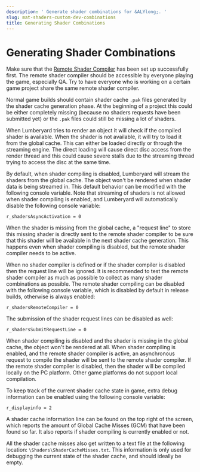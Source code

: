 ```yaml
---
description: ' Generate shader combinations for &ALYlong;. '
slug: mat-shaders-custom-dev-combinations
title: Generating Shader Combinations
---
```

# Generating Shader Combinations<a name="mat-shaders-custom-dev-combinations"></a>

Make sure that the [Remote Shader Compiler](mat-shaders-custom-dev-remote-compiler.md) has been set up successfully first\. The remote shader compiler should be accessible by everyone playing the game, especially QA\. Try to have everyone who is working on a certain game project share the same remote shader compiler\.

Normal game builds should contain shader cache `.pak` files generated by the shader cache generation phase\. At the beginning of a project this could be either completely missing \(because no shaders requests have been submitted yet\) or the `.pak` files could still be missing a lot of shaders\.

When Lumberyard tries to render an object it will check if the compiled shader is available\. When the shader is not available, it will try to load it from the global cache\. This can either be loaded directly or through the streaming engine\. The direct loading will cause direct disc access from the render thread and this could cause severe stalls due to the streaming thread trying to access the disc at the same time\.

By default, when shader compiling is disabled, Lumberyard will stream the shaders from the global cache\. The object won't be rendered when shader data is being streamed in\. This default behavior can be modified with the following console variable\. Note that streaming of shaders is not allowed when shader compiling is enabled, and Lumberyard will automatically disable the following console variable:

`r_shadersAsyncActivation = 0`

When the shader is missing from the global cache, a "request line" to store this missing shader is directly sent to the remote shader compiler to be sure that this shader will be available in the next shader cache generation\. This happens even when shader compiling is disabled, but the remote shader compiler needs to be active\.

When no shader compiler is defined or if the shader compiler is disabled then the request line will be ignored\. It is recommended to test the remote shader compiler as much as possible to collect as many shader combinations as possible\. The remote shader compiling can be disabled with the following console variable, which is disabled by default in release builds, otherwise is always enabled:

`r_shadersRemoteCompiler = 0`

The submission of the shader request lines can be disabled as well:

`r_shadersSubmitRequestLine = 0`

When shader compiling is disabled and the shader is missing in the global cache, the object won't be rendered at all\. When shader compiling is enabled, and the remote shader compiler is active, an asynchronous request to compile the shader will be sent to the remote shader compiler\. If the remote shader compiler is disabled, then the shader will be compiled locally on the PC platform\. Other game platforms do not support local compilation\.

To keep track of the current shader cache state in game, extra debug information can be enabled using the following console variable:

`r_displayinfo = 2`

A shader cache information line can be found on the top right of the screen, which reports the amount of Global Cache Misses \(GCM\) that have been found so far\. It also reports if shader compiling is currently enabled or not\.

All the shader cache misses also get written to a text file at the following location: `\Shaders\ShaderCacheMisses.txt`\. This information is only used for debugging the current state of the shader cache, and should ideally be empty\.